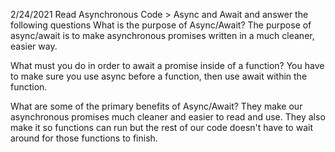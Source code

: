 2/24/2021
Read Asynchronous Code > Async and Await and answer the following questions
What is the purpose of Async/Await?
The purpose of async/await is to make asynchronous promises written in a much cleaner, easier way.

What must you do in order to await a promise inside of a function?
You have to make sure you use async before a function, then use await within the function. 

What are some of the primary benefits of Async/Await?
They make our asynchronous promises much cleaner and easier to read and use. They also make it so functions can run but the rest of our code doesn't have to wait around for those functions to finish.